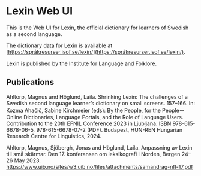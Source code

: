 Lexin Web UI
============

This is the Web UI for Lexin, the official dictionary for learners of Swedish as a second language.

The dictionary data for Lexin is available at [https://språkresurser.isof.se/lexin/](https://språkresurser.isof.se/lexin/).

Lexin is published by the Institute for Language and Folklore.

Publications
------------

Ahltorp, Magnus and Höglund, Laila. Shrinking Lexin: The challenges of a Swedish second language learner’s dictionary on small screens. 157–166.  In: Kozma Ahačič, Sabine Kirchmeier (eds): By the People, for the PeopleーOnline Dictionaries, Language Portals, and the Role of Language Users. Contribution to the 20th EFNIL Conference 2023 in Ljubljana. ISBN 978-615-6678-06-5, 978-615-6678-07-2 (PDF). Budapest, HUN-REN Hungarian Research Centre for Linguistics, 2024.

Ahltorp, Magnus, Sjöbergh, Jonas and Höglund, Laila. Anpassning av Lexin till små skärmar. Den 17. konferansen om leksikografi i Norden, Bergen 24–26 May 2023. https://www.uib.no/sites/w3.uib.no/files/attachments/samandrag-nfl-17.pdf


